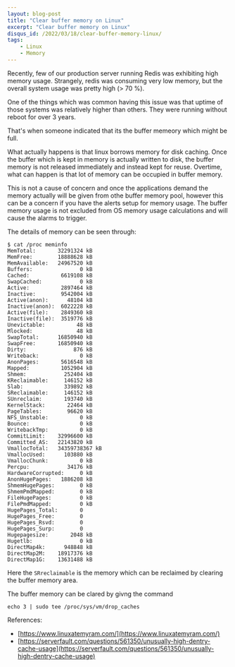 ```yaml
---
layout: blog-post
title: "Clear buffer memory on Linux"
excerpt: "Clear buffer memory on Linux"
disqus_id: /2022/03/18/clear-buffer-memory-linux/
tags:    
    - Linux
    - Memory
---
```


Recently, few of our production server running Redis was exhibiting high memory usage. Strangely, redis was consuming very low memory, but the overall system usage was pretty high (> 70 %).

One of the things which was common having this issue was that uptime of those systems was relatively higher than others. They were running without reboot for over 3 years.

That's when someone indicated that its the buffer memeory which might be full.

What actually happens is that linux borrows memory for disk caching. Once the buffer which is kept in memory is actually written to disk, the buffer memory is not released immediately and instead kept for reuse. Overtime, what can happen is that lot of memory can be occupied in buffer memory.

This is not a cause of concern and once the applications demand the memory actually will be given from othe buffer memory pool, however this can be a concern if you have the alerts setup for memory usage. The buffer memory usage is not excluded from OS memory usage calculations and will cause the alarms to trigger.

The details of memory can be seen through:

```
$ cat /proc meminfo                                                                                                                                                                                                                                                                                                  
MemTotal:       32291324 kB
MemFree:        18888628 kB
MemAvailable:   24967520 kB
Buffers:               0 kB
Cached:          6619108 kB
SwapCached:            0 kB
Active:          2897464 kB
Inactive:        9542004 kB
Active(anon):      48104 kB
Inactive(anon):  6022228 kB
Active(file):    2849360 kB
Inactive(file):  3519776 kB
Unevictable:          48 kB
Mlocked:              48 kB
SwapTotal:      16850940 kB
SwapFree:       16850940 kB
Dirty:               876 kB
Writeback:             0 kB
AnonPages:       5616548 kB
Mapped:          1052904 kB
Shmem:            252404 kB
KReclaimable:     146152 kB
Slab:             339892 kB
SReclaimable:     146152 kB
SUnreclaim:       193740 kB
KernelStack:       22464 kB
PageTables:        96620 kB
NFS_Unstable:          0 kB
Bounce:                0 kB
WritebackTmp:          0 kB
CommitLimit:    32996600 kB
Committed_AS:   22143820 kB
VmallocTotal:   34359738367 kB
VmallocUsed:      103880 kB
VmallocChunk:          0 kB
Percpu:            34176 kB
HardwareCorrupted:     0 kB
AnonHugePages:   1886208 kB
ShmemHugePages:        0 kB
ShmemPmdMapped:        0 kB
FileHugePages:         0 kB
FilePmdMapped:         0 kB
HugePages_Total:       0
HugePages_Free:        0
HugePages_Rsvd:        0
HugePages_Surp:        0
Hugepagesize:       2048 kB
Hugetlb:               0 kB
DirectMap4k:      948848 kB
DirectMap2M:    18917376 kB
DirectMap1G:    13631488 kB
```

Here the `SRreclaimable` is the memory which can be reclaimed by clearing the buffer memory area.


The buffer memory can be clared by givng the command

```
echo 3 | sudo tee /proc/sys/vm/drop_caches
```



References:

* [https://www.linuxatemyram.com/](https://www.linuxatemyram.com/)
* [https://serverfault.com/questions/561350/unusually-high-dentry-cache-usage](https://serverfault.com/questions/561350/unusually-high-dentry-cache-usage)

